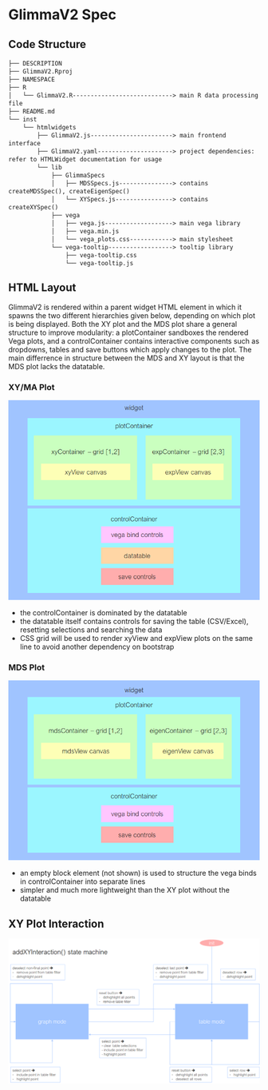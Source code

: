 # GlimmaV2 Spec
## Code Structure
```
├── DESCRIPTION                       
├── GlimmaV2.Rproj                    
├── NAMESPACE                         
├── R                                 
│   └── GlimmaV2.R----------------------------> main R data processing file
├── README.md                         
└── inst                              
    └── htmlwidgets                   
        ├── GlimmaV2.js-----------------------> main frontend interface
        ├── GlimmaV2.yaml---------------------> project dependencies: refer to HTMLWidget documentation for usage
        └── lib                       
            ├── GlimmaSpecs           
            │   ├── MDSSpecs.js---------------> contains createMDSSpec(), createEigenSpec()
            │   └── XYSpecs.js----------------> contains createXYSpec()
            ├── vega                  
            │   ├── vega.js-------------------> main vega library
            │   ├── vega.min.js       
            │   └── vega_plots.css------------> main stylesheet
            └── vega-tooltip------------------> tooltip library
                ├── vega-tooltip.css  
                └── vega-tooltip.js   
```

## HTML Layout
GlimmaV2 is rendered within a parent widget HTML element in which it spawns the two different hierarchies given below, depending on which plot is being displayed. Both the XY plot and the MDS plot share a general structure to improve modularity: a plotContainer sandboxes the rendered Vega plots, and a controlContainer contains interactive components such as dropdowns, tables and save buttons which apply changes to the plot. The main differrence in structure between the MDS and XY layout is that the MDS plot lacks the datatable.

### XY/MA Plot
![XY plot](xy_layout.png "MDS Plot")
- the controlContainer is dominated by the datatable
- the datatable itself contains controls for saving the table (CSV/Excel), resetting selections and searching the data
- CSS grid will be used to render xyView and expView plots on the same line to avoid another dependency on bootstrap
### MDS Plot
![MDS plot](mds_layout.png "MDS Plot")
- an empty block element (not shown) is used to structure the vega binds in controlContainer into separate lines
- simpler and much more lightweight than the XY plot without the datatable

## XY Plot Interaction
![interaction](interaction_statemach.png)